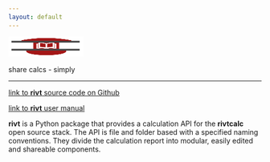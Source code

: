 ```yaml
---
layout: default
---
```


<img src="./assets/img/rivtdoc09.png" width="150" height="40" />

share calcs - simply

---------------------------


[link to **rivt** source code on Github](https://github.com/rivtcalc/rivt)

[link to **rivt** user manual](https://rivt.info)


**rivt** is a Python package that provides a calculation API for the
**rivtcalc** open source stack. The API is file and folder based with a
specified naming conventions. They divide the calculation report into modular,
easily edited and shareable components.
